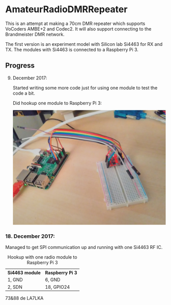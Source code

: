 # AmateurRadioDMRRepeater

This is an attempt at making a 70cm DMR repeater which supports VoCoders AMBE+2 and Codec2. It will also support connecting to the Brandmeister DMR network.

The first version is an experiment model with Silicon lab Si4463 for RX and TX.
The modules with Si4463 is connected to a Raspberry Pi 3.

<h2>Progress</h2></p>

9. December 2017: </h3> </p>
Started writing some more code just for using one module to test the code a bit.</p>
Did hookup one module to Raspberry Pi 3:</p>
![Alt text](IMG_20171209_135748.jpg?raw=true "module hookup")

<p><h3>18. December 2017: </h3> </p>

Managed to get SPI communication up and running with one Si4463 RF IC.</p>

<table>
  <caption>Hookup with one radio module to Raspberry Pi 3</caption>
  <tr>
    <th>Si4463 module</th>
    <th>Raspberry Pi 3</th>
  </tr>
  <tr>
    <td>1, GND</td>
    <td>6, GND</td>

  </tr>
  <tr>
   <td>2, SDN</td>
   <td>18, GPIO24</td>
  </tr>
</table>

73&88 de LA7LKA
